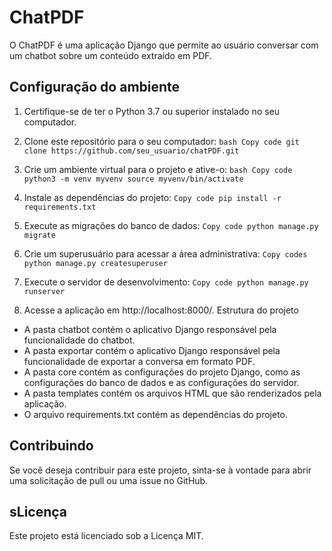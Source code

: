# ChatPDF

O ChatPDF é uma aplicação Django que permite ao usuário conversar com um chatbot sobre um conteúdo extraído em PDF.

## Configuração do ambiente

1. Certifique-se de ter o Python 3.7 ou superior instalado no seu computador.

2. Clone este repositório para o seu computador:
`bash
Copy code
git clone https://github.com/seu_usuario/chatPDF.git
`

3. Crie um ambiente virtual para o projeto e ative-o:
`bash
Copy code
python3 -m venv myvenv
source myvenv/bin/activate`

4. Instale as dependências do projeto:
`Copy code
pip install -r requirements.txt`

5. Execute as migrações do banco de dados:
`Copy code
python manage.py migrate`

6. Crie um superusuário para acessar a área administrativa:
`Copy codes
python manage.py createsuperuser`

7. Execute o servidor de desenvolvimento:
`Copy code
python manage.py runserver`

8. Acesse a aplicação em http://localhost:8000/.
Estrutura do projeto
  - A pasta chatbot contém o aplicativo Django responsável pela funcionalidade do chatbot.
  - A pasta exportar contém o aplicativo Django responsável pela funcionalidade de exportar a conversa em formato PDF.
  - A pasta core contém as configurações do projeto Django, como as configurações do banco de dados e as configurações do servidor.
  - A pasta templates contém os arquivos HTML que são renderizados pela aplicação.
  - O arquivo requirements.txt contém as dependências do projeto.

## Contribuindo
Se você deseja contribuir para este projeto, sinta-se à vontade para abrir uma solicitação de pull ou uma issue no GitHub.

## sLicença
Este projeto está licenciado sob a Licença MIT.